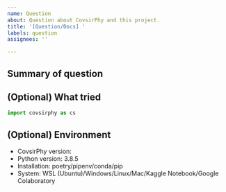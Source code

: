 ```yaml
---
name: Question
about: Question about CovsirPhy and this project.
title: '[Question/Docs] '
labels: question
assignees: ''

---
```


## Summary of question


## (Optional) What tried

```Python
import covsirphy as cs

```

## (Optional) Environment
- CovsirPhy version: 
- Python version: 3.8.5
- Installation: poetry/pipenv/conda/pip
- System: WSL (Ubuntu)/Windows/Linux/Mac/Kaggle Notebook/Google Colaboratory
